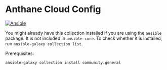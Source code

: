 # Anthane Cloud Config

[![Ansible](https://img.shields.io/badge/ansible-%231A1918.svg?style=for-the-badge&logo=ansible&logoColor=white)](https://www.ansible.com/)

You might already have this collection installed if you are using the `ansible` package.
It is not included in `ansible-core`. To check whether it is installed, run `ansible-galaxy collection list`.

Prerequisites:

```bash
ansible-galaxy collection install community.general
```
